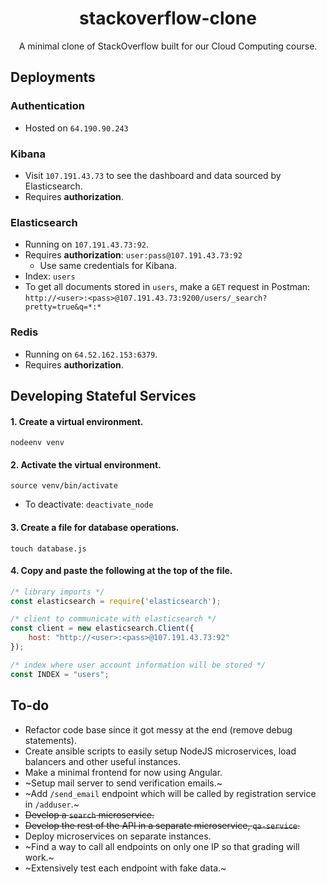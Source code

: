 <h1 align=center>stackoverflow-clone</h1>
<p align=center>A minimal clone of StackOverflow built for our Cloud Computing course.</p>

## Deployments

### Authentication
* Hosted on `64.190.90.243`

### Kibana
* Visit `107.191.43.73` to see the dashboard and data sourced by Elasticsearch.
* Requires **authorization**.

### Elasticsearch
* Running on `107.191.43.73:92`.
* Requires **authorization**: `user:pass@107.191.43.73:92`
  * Use same credentials for Kibana.
* Index: `users`
* To get all documents stored in `users`, make a `GET` request in Postman: `http://<user>:<pass>@107.191.43.73:9200/users/_search?pretty=true&q=*:*`

### Redis
* Running on `64.52.162.153:6379`.
* Requires **authorization**.

## Developing Stateful Services
#### 1. Create a virtual environment. 
`nodeenv venv`
#### 2. Activate the virtual environment.
`source venv/bin/activate`
  * To deactivate: `deactivate_node`
#### 3. Create a file for database operations.
`touch database.js`
#### 4. Copy and paste the following at the top of the file.
  ``` node.js
  /* library imports */
  const elasticsearch = require('elasticsearch');

  /* client to communicate with elasticsearch */
  const client = new elasticsearch.Client({
      host: "http://<user>:<pass>@107.191.43.73:92"
  });
  
  /* index where user account information will be stored */
  const INDEX = "users";
  ```
  
  ## To-do
  * Refactor code base since it got messy at the end (remove debug statements).
  * Create ansible scripts to easily setup NodeJS microservices, load balancers and other useful instances.
  * Make a minimal frontend for now using Angular.
  * ~Setup mail server to send verification emails.~
  * ~Add `/send_email` endpoint which will be called by registration service in `/adduser`.~
  * ~~Develop a `search` microservice.~~
  * ~~Develop the rest of the API in a separate microservice, `qa-service`.~~
  * Deploy microservices on separate instances.
  * ~Find a way to call all endpoints on only one IP so that grading will work.~
  * ~Extensively test each endpoint with fake data.~
